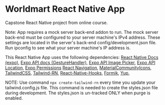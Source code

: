 # Worldmart React Native App #


Capstone React Native project from online course.


Note: App requires a mock server back-end addon to run. The mock server back-end must be configured to your server machine's IPv4 address. These settings are located in the server's back-end config/development.json file. Run ipconfig to see what your server machine's IP address is.


This React Native App uses the following dependencies: [React Native Docs (expo)](https://reactnative.dev/), [Expo API docs (GestureHandler)](https://docs.expo.io/versions/latest/), [Expo API Image Picker](https://docs.expo.io/versions/v40.0.0/sdk/imagepicker/), [Expo API Location](https://docs.expo.io/versions/v40.0.0/sdk/location/), [Expo Permissions](https://docs.expo.io/versions/v40.0.0/sdk/permissions/) [React Navigation](https://reactnavigation.org/), [MaterialCommunityIcons](https://icons.expo.fyi/), [TailwindCSS](https://tailwindcss.com/), [Tailwind-RN](https://github.com/vadimdemedes/tailwind-rn#readme), [React-Native-Hooks](https://github.com/react-native-community/hooks), [Formik](https://formik.org/), [Yup](https://github.com/jquense/yup), 

NOTE: Use command `npx create-tailwind-rn` every time you update your tailwind.config.js file. This command is needed to create the styles.json file during development. The styles.json is un-tracked ONLY when purge is enabled.